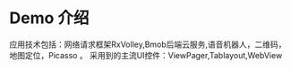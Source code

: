# Demo 介绍
应用技术包括：网络请求框架RxVolley,Bmob后端云服务,语音机器人，二维码，地图定位，Picasso 。
采用到的主流UI控件：ViewPager,Tablayout,WebView
